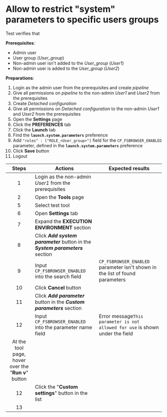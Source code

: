 #  Allow to restrict "system" parameters to specific users groups

Test verifies that

**Prerequisites**:
- Admin user
- User group (*User_group*)
- Non-admin user isn't added to the *User_group* (*User1*)
- Non-admin user is added to the *User_group* (*User2*)

**Preparations**:
1. Login as the admin user from the prerequisites and create *pipeline*
2. Give all permissions on *pipeline* to the non-admin *User1* and *User2* from the prerequisites
3. Create *Detached configuration*
4. Give all permissions on *Detached configuration* to the non-admin *User1* and *User2* from the prerequisites
5. Open the **Settings** page
6. Click the **PREFERENCES** tab 
7. Click the **Launch** tab
8. Find the **`launch.system.parameters`** preference
9. Add `"roles" : ["ROLE_<User_group>"]` field for the `CP_FSBROWSER_ENABLED` parameter, defined in the **`launch.system.parameters`** preference
10. Click **Save** button
11. Logout

| Steps | Actions | Expected results |
| :---: | --- | --- |
| 1 | Login as the non-admin *User1* from the prerequisites | |
| 2 | Open the **Tools** page | |
| 5 | Select test tool | |
| 6 | Open **Settings** tab | |
| 7 | Expand the **EXECUTION ENVIRONMENT** section | |
| 8 | Click ***Add system parameter*** button in the ***System parameters*** section | |
| 9 | Input `CP_FSBROWSER_ENABLED` into the search field | `CP_FSBROWSER_ENABLED` parameter isn't shown in the list of found parameters |
| 10 | Click **Cancel** button | |
| 11 | Click ***Add parameter*** button in the ***Custom parameters*** section | |
| 12 | Input `CP_FSBROWSER_ENABLED` into the parameter name field | Error message`This parameter is not allowed for use` is shown under the field |
At the tool page, hover over the "**Run v**" button | | 
| 12 | Click the "**Custom settings**" button in the list | |
| 13 | 


